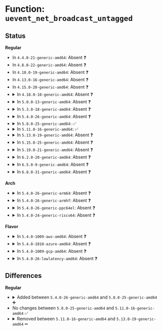 # Function: <code>uevent_net_broadcast_untagged</code>

## Status
<b>Regular</b>
<ul>
<li>
In <code>4.4.0-21-generic-amd64</code>: Absent ❓
</li>
<li>
In <code>4.8.0-22-generic-amd64</code>: Absent ❓
</li>
<li>
In <code>4.10.0-19-generic-amd64</code>: Absent ❓
</li>
<li>
In <code>4.13.0-16-generic-amd64</code>: Absent ❓
</li>
<li>
In <code>4.15.0-20-generic-amd64</code>: Absent ❓
</li>
<li>
<details>
<summary>In <code>4.18.0-10-generic-amd64</code>: Absent ❓</summary>

```json
{
  "name": "uevent_net_broadcast_untagged",
  "collision_type": "Unique Static",
  "inline_type": "Full",
  "funcs": [
    {
      "addr": 18446744071589142907,
      "name": "uevent_net_broadcast_untagged",
      "external": false,
      "loc": "lib/kobject_uevent.c:307",
      "file": "lib/kobject_uevent.c",
      "inline": "not declared, inlined",
      "caller_inline": [
        "lib/kobject_uevent.c:kobject_uevent_env"
      ],
      "caller_func": []
    }
  ],
  "symbols": []
}
```
</details>
</li>
<li>
<details>
<summary>In <code>5.0.0-13-generic-amd64</code>: Absent ❓</summary>

```json
{
  "name": "uevent_net_broadcast_untagged",
  "collision_type": "Unique Static",
  "inline_type": "Full",
  "funcs": [
    {
      "addr": 18446744071589377315,
      "name": "uevent_net_broadcast_untagged",
      "external": false,
      "loc": "lib/kobject_uevent.c:308",
      "file": "lib/kobject_uevent.c",
      "inline": "not declared, inlined",
      "caller_inline": [
        "lib/kobject_uevent.c:kobject_uevent_env"
      ],
      "caller_func": []
    }
  ],
  "symbols": []
}
```
</details>
</li>
<li>
<details>
<summary>In <code>5.3.0-18-generic-amd64</code>: Absent ❓</summary>

```json
{
  "name": "uevent_net_broadcast_untagged",
  "collision_type": "Unique Static",
  "inline_type": "Full",
  "funcs": [
    {
      "addr": 18446744071589834511,
      "name": "uevent_net_broadcast_untagged",
      "external": false,
      "loc": "lib/kobject_uevent.c:308",
      "file": "lib/kobject_uevent.c",
      "inline": "not declared, inlined",
      "caller_inline": [
        "lib/kobject_uevent.c:kobject_uevent_env"
      ],
      "caller_func": []
    }
  ],
  "symbols": []
}
```
</details>
</li>
<li>
<details>
<summary>In <code>5.4.0-26-generic-amd64</code>: Absent ❓</summary>

```json
{
  "name": "uevent_net_broadcast_untagged",
  "collision_type": "Unique Static",
  "inline_type": "Full",
  "funcs": [
    {
      "addr": 18446744071590060655,
      "name": "uevent_net_broadcast_untagged",
      "external": false,
      "loc": "lib/kobject_uevent.c:308",
      "file": "lib/kobject_uevent.c",
      "inline": "not declared, inlined",
      "caller_inline": [
        "lib/kobject_uevent.c:kobject_uevent_env"
      ],
      "caller_func": []
    }
  ],
  "symbols": []
}
```
</details>
</li>
<li>
<details>
<summary>In <code>5.8.0-25-generic-amd64</code>: ✅</summary>

```c
int uevent_net_broadcast_untagged(struct kobj_uevent_env * env, const char * action_string, const char * devpath)
```

```json
{
  "name": "uevent_net_broadcast_untagged",
  "collision_type": "Unique Static",
  "inline_type": "No",
  "funcs": [
    {
      "addr": 18446744071585055344,
      "name": "uevent_net_broadcast_untagged",
      "external": false,
      "loc": "lib/kobject_uevent.c:308",
      "file": "lib/kobject_uevent.c",
      "inline": "seen, unknown",
      "caller_inline": [],
      "caller_func": [
        "lib/kobject_uevent.c:kobject_uevent_net_broadcast"
      ]
    }
  ],
  "symbols": [
    {
      "addr": 18446744071585055344,
      "name": "uevent_net_broadcast_untagged",
      "section": ".text",
      "bind": "STB_LOCAL",
      "size": 292
    }
  ]
}
```
</details>
</li>
<li>
<details>
<summary>In <code>5.11.0-16-generic-amd64</code>: ✅</summary>

```c
int uevent_net_broadcast_untagged(struct kobj_uevent_env * env, const char * action_string, const char * devpath)
```

```json
{
  "name": "uevent_net_broadcast_untagged",
  "collision_type": "Unique Static",
  "inline_type": "No",
  "funcs": [
    {
      "addr": 18446744071585204816,
      "name": "uevent_net_broadcast_untagged",
      "external": false,
      "loc": "lib/kobject_uevent.c:308",
      "file": "lib/kobject_uevent.c",
      "inline": "seen, unknown",
      "caller_inline": [],
      "caller_func": [
        "lib/kobject_uevent.c:kobject_uevent_net_broadcast"
      ]
    }
  ],
  "symbols": [
    {
      "addr": 18446744071585204816,
      "name": "uevent_net_broadcast_untagged",
      "section": ".text",
      "bind": "STB_LOCAL",
      "size": 292
    }
  ]
}
```
</details>
</li>
<li>
<details>
<summary>In <code>5.13.0-19-generic-amd64</code>: Absent ❓</summary>

```json
{
  "name": "uevent_net_broadcast_untagged",
  "collision_type": "Unique Static",
  "inline_type": "Full",
  "funcs": [
    {
      "addr": 18446744071585087835,
      "name": "uevent_net_broadcast_untagged",
      "external": false,
      "loc": "lib/kobject_uevent.c:309",
      "file": "lib/kobject_uevent.c",
      "inline": "not declared, inlined",
      "caller_inline": [
        "lib/kobject_uevent.c:kobject_uevent_net_broadcast"
      ],
      "caller_func": []
    }
  ],
  "symbols": []
}
```
</details>
</li>
<li>
<details>
<summary>In <code>5.15.0-25-generic-amd64</code>: Absent ❓</summary>

```json
{
  "name": "uevent_net_broadcast_untagged",
  "collision_type": "Unique Static",
  "inline_type": "Full",
  "funcs": [
    {
      "addr": 18446744071585535179,
      "name": "uevent_net_broadcast_untagged",
      "external": false,
      "loc": "lib/kobject_uevent.c:309",
      "file": "lib/kobject_uevent.c",
      "inline": "not declared, inlined",
      "caller_inline": [
        "lib/kobject_uevent.c:kobject_uevent_net_broadcast"
      ],
      "caller_func": []
    }
  ],
  "symbols": []
}
```
</details>
</li>
<li>
<details>
<summary>In <code>5.19.0-21-generic-amd64</code>: Absent ❓</summary>

```json
{
  "name": "uevent_net_broadcast_untagged",
  "collision_type": "Unique Static",
  "inline_type": "Full",
  "funcs": [
    {
      "addr": 18446744071586689658,
      "name": "uevent_net_broadcast_untagged",
      "external": false,
      "loc": "lib/kobject_uevent.c:309",
      "file": "lib/kobject_uevent.c",
      "inline": "not declared, inlined",
      "caller_inline": [
        "lib/kobject_uevent.c:kobject_uevent_net_broadcast"
      ],
      "caller_func": []
    }
  ],
  "symbols": []
}
```
</details>
</li>
<li>
<details>
<summary>In <code>6.2.0-20-generic-amd64</code>: Absent ❓</summary>

```json
{
  "name": "uevent_net_broadcast_untagged",
  "collision_type": "Unique Static",
  "inline_type": "Full",
  "funcs": [
    {
      "addr": 18446744071595771018,
      "name": "uevent_net_broadcast_untagged",
      "external": false,
      "loc": "lib/kobject_uevent.c:309",
      "file": "lib/kobject_uevent.c",
      "inline": "not declared, inlined",
      "caller_inline": [
        "lib/kobject_uevent.c:kobject_uevent_net_broadcast"
      ],
      "caller_func": []
    }
  ],
  "symbols": []
}
```
</details>
</li>
<li>
<details>
<summary>In <code>6.5.0-9-generic-amd64</code>: Absent ❓</summary>

```json
{
  "name": "uevent_net_broadcast_untagged",
  "collision_type": "Unique Static",
  "inline_type": "Full",
  "funcs": [
    {
      "addr": 18446744071596295578,
      "name": "uevent_net_broadcast_untagged",
      "external": false,
      "loc": "lib/kobject_uevent.c:309",
      "file": "lib/kobject_uevent.c",
      "inline": "not declared, inlined",
      "caller_inline": [
        "lib/kobject_uevent.c:kobject_uevent_net_broadcast"
      ],
      "caller_func": []
    }
  ],
  "symbols": []
}
```
</details>
</li>
<li>
<details>
<summary>In <code>6.8.0-31-generic-amd64</code>: Absent ❓</summary>

```json
{
  "name": "uevent_net_broadcast_untagged",
  "collision_type": "Unique Static",
  "inline_type": "Full",
  "funcs": [
    {
      "addr": 18446744071597180522,
      "name": "uevent_net_broadcast_untagged",
      "external": false,
      "loc": "lib/kobject_uevent.c:309",
      "file": "lib/kobject_uevent.c",
      "inline": "not declared, inlined",
      "caller_inline": [
        "lib/kobject_uevent.c:kobject_uevent_net_broadcast"
      ],
      "caller_func": []
    }
  ],
  "symbols": []
}
```
</details>
</li>
</ul>
<b>Arch</b>
<ul>
<li>
<details>
<summary>In <code>5.4.0-26-generic-arm64</code>: Absent ❓</summary>

```json
{
  "name": "uevent_net_broadcast_untagged",
  "collision_type": "Unique Static",
  "inline_type": "Full",
  "funcs": [
    {
      "addr": 18446603336503837800,
      "name": "uevent_net_broadcast_untagged",
      "external": false,
      "loc": "lib/kobject_uevent.c:308",
      "file": "lib/kobject_uevent.c",
      "inline": "not declared, inlined",
      "caller_inline": [
        "lib/kobject_uevent.c:kobject_uevent_env"
      ],
      "caller_func": []
    }
  ],
  "symbols": []
}
```
</details>
</li>
<li>
<details>
<summary>In <code>5.4.0-26-generic-armhf</code>: Absent ❓</summary>

```json
{
  "name": "uevent_net_broadcast_untagged",
  "collision_type": "Unique Static",
  "inline_type": "Full",
  "funcs": [
    {
      "addr": 3236456504,
      "name": "uevent_net_broadcast_untagged",
      "external": false,
      "loc": "lib/kobject_uevent.c:308",
      "file": "lib/kobject_uevent.c",
      "inline": "not declared, inlined",
      "caller_inline": [
        "lib/kobject_uevent.c:kobject_uevent_env"
      ],
      "caller_func": []
    }
  ],
  "symbols": []
}
```
</details>
</li>
<li>
<details>
<summary>In <code>5.4.0-26-generic-ppc64el</code>: Absent ❓</summary>

```json
{
  "name": "uevent_net_broadcast_untagged",
  "collision_type": "Unique Static",
  "inline_type": "Full",
  "funcs": [
    {
      "addr": 13835058055297688660,
      "name": "uevent_net_broadcast_untagged",
      "external": false,
      "loc": "lib/kobject_uevent.c:308",
      "file": "lib/kobject_uevent.c",
      "inline": "not declared, inlined",
      "caller_inline": [
        "lib/kobject_uevent.c:kobject_uevent_env"
      ],
      "caller_func": []
    }
  ],
  "symbols": []
}
```
</details>
</li>
<li>
<details>
<summary>In <code>5.4.0-24-generic-riscv64</code>: Absent ❓</summary>

```json
{
  "name": "uevent_net_broadcast_untagged",
  "collision_type": "Unique Static",
  "inline_type": "Full",
  "funcs": [
    {
      "addr": 18446743936279729686,
      "name": "uevent_net_broadcast_untagged",
      "external": false,
      "loc": "lib/kobject_uevent.c:308",
      "file": "lib/kobject_uevent.c",
      "inline": "not declared, inlined",
      "caller_inline": [
        "lib/kobject_uevent.c:kobject_uevent_env"
      ],
      "caller_func": []
    }
  ],
  "symbols": []
}
```
</details>
</li>
</ul>
<b>Flavor</b>
<ul>
<li>
<details>
<summary>In <code>5.4.0-1009-aws-amd64</code>: Absent ❓</summary>

```json
{
  "name": "uevent_net_broadcast_untagged",
  "collision_type": "Unique Static",
  "inline_type": "Full",
  "funcs": [
    {
      "addr": 18446744071589662911,
      "name": "uevent_net_broadcast_untagged",
      "external": false,
      "loc": "lib/kobject_uevent.c:308",
      "file": "lib/kobject_uevent.c",
      "inline": "not declared, inlined",
      "caller_inline": [
        "lib/kobject_uevent.c:kobject_uevent_env"
      ],
      "caller_func": []
    }
  ],
  "symbols": []
}
```
</details>
</li>
<li>
<details>
<summary>In <code>5.4.0-1010-azure-amd64</code>: Absent ❓</summary>

```json
{
  "name": "uevent_net_broadcast_untagged",
  "collision_type": "Unique Static",
  "inline_type": "Full",
  "funcs": [
    {
      "addr": 18446744071589388735,
      "name": "uevent_net_broadcast_untagged",
      "external": false,
      "loc": "lib/kobject_uevent.c:308",
      "file": "lib/kobject_uevent.c",
      "inline": "not declared, inlined",
      "caller_inline": [
        "lib/kobject_uevent.c:kobject_uevent_env"
      ],
      "caller_func": []
    }
  ],
  "symbols": []
}
```
</details>
</li>
<li>
<details>
<summary>In <code>5.4.0-1009-gcp-amd64</code>: Absent ❓</summary>

```json
{
  "name": "uevent_net_broadcast_untagged",
  "collision_type": "Unique Static",
  "inline_type": "Full",
  "funcs": [
    {
      "addr": 18446744071590106287,
      "name": "uevent_net_broadcast_untagged",
      "external": false,
      "loc": "lib/kobject_uevent.c:308",
      "file": "lib/kobject_uevent.c",
      "inline": "not declared, inlined",
      "caller_inline": [
        "lib/kobject_uevent.c:kobject_uevent_env"
      ],
      "caller_func": []
    }
  ],
  "symbols": []
}
```
</details>
</li>
<li>
<details>
<summary>In <code>5.4.0-26-lowlatency-amd64</code>: Absent ❓</summary>

```json
{
  "name": "uevent_net_broadcast_untagged",
  "collision_type": "Unique Static",
  "inline_type": "Full",
  "funcs": [
    {
      "addr": 18446744071590156591,
      "name": "uevent_net_broadcast_untagged",
      "external": false,
      "loc": "lib/kobject_uevent.c:308",
      "file": "lib/kobject_uevent.c",
      "inline": "not declared, inlined",
      "caller_inline": [
        "lib/kobject_uevent.c:kobject_uevent_env"
      ],
      "caller_func": []
    }
  ],
  "symbols": []
}
```
</details>
</li>
</ul>

## Differences
<b>Regular</b>
<ul>
<li>
<details>
<summary>Added between <code>5.4.0-26-generic-amd64</code> and <code>5.8.0-25-generic-amd64</code> ➕</summary>

```c
int uevent_net_broadcast_untagged(struct kobj_uevent_env * env, const char * action_string, const char * devpath)
```
</details>
</li>
<li>
No changes between <code>5.8.0-25-generic-amd64</code> and <code>5.11.0-16-generic-amd64</code> ✅
</li>
<li>
<details>
<summary>Removed between <code>5.11.0-16-generic-amd64</code> and <code>5.13.0-19-generic-amd64</code> ➖</summary>

```c
int uevent_net_broadcast_untagged(struct kobj_uevent_env * env, const char * action_string, const char * devpath)
```
</details>
</li>
</ul>
